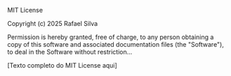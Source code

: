 MIT License

Copyright (c) 2025 Rafael Silva

Permission is hereby granted, free of charge, to any person obtaining a copy
of this software and associated documentation files (the "Software"), to deal
in the Software without restriction...

[Texto completo do MIT License aqui]